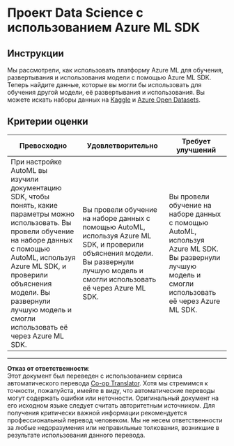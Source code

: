 <!--
CO_OP_TRANSLATOR_METADATA:
{
  "original_hash": "386efdbc19786951341f6956247ee990",
  "translation_date": "2025-08-27T09:45:21+00:00",
  "source_file": "5-Data-Science-In-Cloud/19-Azure/assignment.md",
  "language_code": "ru"
}
-->
# Проект Data Science с использованием Azure ML SDK

## Инструкции

Мы рассмотрели, как использовать платформу Azure ML для обучения, развертывания и использования модели с помощью Azure ML SDK. Теперь найдите данные, которые вы могли бы использовать для обучения другой модели, её развертывания и использования. Вы можете искать наборы данных на [Kaggle](https://kaggle.com) и [Azure Open Datasets](https://azure.microsoft.com/services/open-datasets/catalog?WT.mc_id=academic-77958-bethanycheum&ocid=AID3041109).

## Критерии оценки

| Превосходно | Удовлетворительно | Требует улучшений |
|-------------|--------------------|-------------------|
|При настройке AutoML вы изучили документацию SDK, чтобы понять, какие параметры можно использовать. Вы провели обучение на наборе данных с помощью AutoML, используя Azure ML SDK, и проверили объяснения модели. Вы развернули лучшую модель и смогли использовать её через Azure ML SDK. | Вы провели обучение на наборе данных с помощью AutoML, используя Azure ML SDK, и проверили объяснения модели. Вы развернули лучшую модель и смогли использовать её через Azure ML SDK. | Вы провели обучение на наборе данных с помощью AutoML, используя Azure ML SDK. Вы развернули лучшую модель и смогли использовать её через Azure ML SDK. |

---

**Отказ от ответственности**:  
Этот документ был переведен с использованием сервиса автоматического перевода [Co-op Translator](https://github.com/Azure/co-op-translator). Хотя мы стремимся к точности, пожалуйста, имейте в виду, что автоматические переводы могут содержать ошибки или неточности. Оригинальный документ на его исходном языке следует считать авторитетным источником. Для получения критически важной информации рекомендуется профессиональный перевод человеком. Мы не несем ответственности за любые недоразумения или неправильные толкования, возникшие в результате использования данного перевода.